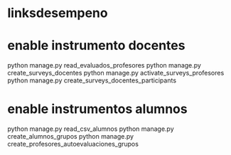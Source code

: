 # linksdesempeno

# enable instrumento docentes
python manage.py read_evaluados_profesores
python manage.py create_surveys_docentes
python manage.py activate_surveys_profesores
python manage.py create_surveys_docentes_participants

# enable instrumentos alumnos
python manage.py read_csv_alumnos
python manage.py create_alumnos_grupos
python manage.py create_profesores_autoevaluaciones_grupos